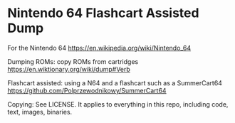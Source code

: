 # Nintendo 64 Flashcart Assisted Dump

For the Nintendo 64 https://en.wikipedia.org/wiki/Nintendo_64

Dumping ROMs: copy ROMs from cartridges https://en.wiktionary.org/wiki/dump#Verb

Flashcart assisted: using a N64 and a flashcart such as a SummerCart64 https://github.com/Polprzewodnikowy/SummerCart64

Copying: See LICENSE. It applies to everything in this repo, including code, text, images, binaries.
